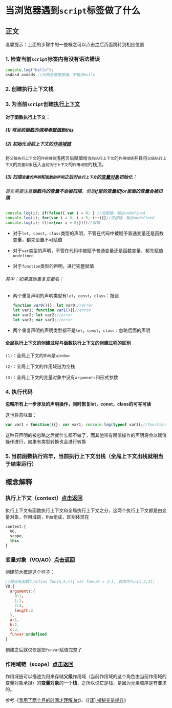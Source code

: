# 当浏览器遇到`script`标签做了什么

## 正文

温馨提示：上面的步骤中的一些概念可以点击之后页面跳转到相应位置

### 1. 检查当前`script`标签内有没有语法错误

   ```js
   console.log("hello");
   asdasd asdads //代码会直接报错，不输出hello
   ```
### 2. 创建执行上下文栈

### 3. 为当前`script`创建<a id="ret1" href="#context">执行上下文</a>

#### 对于函数执行上下文：

##### (1) 将当前函数的调用者赋值到this

##### (2) 初始化当前上下文的<a id="ret3" href="#scope">作用域链</a>

将`父级执行上下文`的`作用域链`浅拷贝后赋值给`当前执行上下文`的`作用域链`并且将`父级执行上下文`的`变量对象`压入`当前执行上下文`的`作用域链`的栈顶。

##### (3) 扫描`变量的声明`和`函数的声明`之后对`执行上下文`的<a id="ret2" href="#vo">变量对象</a>初始化：

###### 首先需要注意**函数内的变量不会被扫描**，但是**if里的变量和for里面的变量会被扫描**

```js
console.log(i); if(false){ var i = 0; } //没报错，输出undefined
console.log(i); for(var i = 0; i < 5; i++){}//没报错，输出undefined
console.log(i); (()=>{var i = 0;})()//报错
```

- 对于`let`，`const`，`class`类型的声明，不管在代码中被赋予普通变量还是函数变量，都先设置不可赋值

- 对于`var`类型的声明，不管在代码中被赋予普通变量还是函数变量，都先赋值`undefined`

- 对于`function`类型的声明，进行完整赋值

###### 其中：如果遇到重复变量名：

- 两个重复声明的声明类型有`let`，`const`，`class`：报错

	```js
	function var0(){}; let var0;//error
	let var1; function var1(){}//error
	var var2; let var2;//error
	let var3; var var3;//error
	```

- 两个重复声明的声明类型都不是`let`，`const`，`class`：忽略后面的声明


#### 全局执行上下文的创建过程与函数执行上下文的创建过程的区别

   `(1)`：全局上下文的this是`window`

   `(2)`：全局上下文的作用域链为空栈

   `(3)`：全局上下文的变量对象中没有`arguments`和形式参数

### 4. 执行代码

**忽略所有上一步涉及的声明操作，同时恢复let，const，class的可写可读**

这也将意味着：

```js
var var1 = function(){}; var var1; console.log(typeof var1);//function
```

这种只声明的被忽略之后就什么都不做了，而其他带有赋值操作的声明将会以赋值操作进行，如果有类型转换也会进行转换

### 5. 当前函数执行完毕，当前执行上下文出栈（全局上下文出栈就相当于结束运行）





## 概念解释

### 执行上下文（context）<a id="context" href="#ret1">点击返回</a>

执行上下文有函数执行上下文和全局执行上下文之分，这两个执行上下文都是由变量对象，作用域链，this组成，区别体现在

```js
context:{
  VO,
  scope,
  this
}
```

### 变量对象（VO/AO）<a id="vo" href="#ret2">点击返回</a>

创建前大概是这个样子：

```js
//假设有函数function fun(a,b,c){ var funvar = 2;}, 调用为fun(1,2,3);
VO:{
  arguments:{
    0:1，
    1:2，
    2:3，
    length:3
  },
  a:1,
  b:2,
  c:3,
  funvar:undefined
}
```

创建之后就仅仅是把`funvar`赋值完整了

### 作用域链（scope）<a id="scope" href="#ret3">点击返回</a>

作用域链可以描述为用来存储**父级**作用域（当前作用域的这个角色由当前作用域的变量对象承担）的**变量对象**的一个**栈**，之所以说它是栈，是因为元素顺序是有要求的。

参考《[我用了两个月的时间才理解 let](https://zhuanlan.zhihu.com/p/28140450)》、《[[译] 揭秘变量提升](https://juejin.cn/post/6844903865196756999)》

